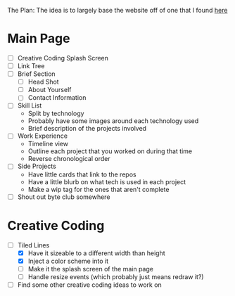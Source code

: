 The Plan:
The idea is to largely base the website off of one that I found
[here](https://jekyll-theme-minimal-resume.netlify.app/)

# Main Page

- [ ] Creative Coding Splash Screen
- [ ] Link Tree
- [ ] Brief Section
    - [ ] Head Shot
    - [ ] About Yourself
    - [ ] Contact Information
- [ ] Skill List
    - Split by technology
    - Probably have some images around each technology used
    - Brief description of the projects involved
- [ ] Work Experience
    - Timeline view
    - Outline each project that you worked on during that time
    - Reverse chronological order
- [ ] Side Projects
    - Have little cards that link to the repos
    - Have a little blurb on what tech is used in each project
    - Make a wip tag for the ones that aren't complete
- [ ] Shout out byte club somewhere

# Creative Coding

- [ ] Tiled Lines
    - [x] Have it sizeable to a different width than height
    - [x] Inject a color scheme into it
    - [ ] Make it the splash screen of the main page
    - [ ] Handle resize events (which probably just means redraw it?)
- [ ] Find some other creative coding ideas to work on
